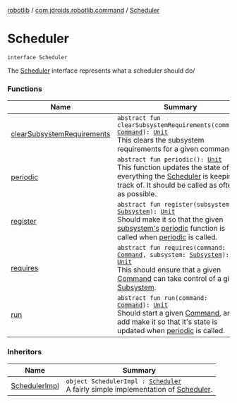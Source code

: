 [robotlib](../../index.md) / [com.jdroids.robotlib.command](../index.md) / [Scheduler](./index.md)

# Scheduler

`interface Scheduler`

The [Scheduler](./index.md) interface represents what a scheduler should do/

### Functions

| Name | Summary |
|---|---|
| [clearSubsystemRequirements](clear-subsystem-requirements.md) | `abstract fun clearSubsystemRequirements(command: `[`Command`](../-command/index.md)`): `[`Unit`](https://kotlinlang.org/api/latest/jvm/stdlib/kotlin/-unit/index.html)<br>This clears the subsystem requirements for a given command. |
| [periodic](periodic.md) | `abstract fun periodic(): `[`Unit`](https://kotlinlang.org/api/latest/jvm/stdlib/kotlin/-unit/index.html)<br>This function updates the state of everything the [Scheduler](./index.md) is keeping track of. It should be called as often as possible. |
| [register](register.md) | `abstract fun register(subsystem: `[`Subsystem`](../-subsystem/index.md)`): `[`Unit`](https://kotlinlang.org/api/latest/jvm/stdlib/kotlin/-unit/index.html)<br>Should make it so that the given [subsystem's](../-subsystem/index.md) [periodic](../-subsystem/periodic.md) function is called when [periodic](periodic.md) is called. |
| [requires](requires.md) | `abstract fun requires(command: `[`Command`](../-command/index.md)`, subsystem: `[`Subsystem`](../-subsystem/index.md)`): `[`Unit`](https://kotlinlang.org/api/latest/jvm/stdlib/kotlin/-unit/index.html)<br>This should ensure that a given [Command](../-command/index.md) can take control of a given [Subsystem](../-subsystem/index.md). |
| [run](run.md) | `abstract fun run(command: `[`Command`](../-command/index.md)`): `[`Unit`](https://kotlinlang.org/api/latest/jvm/stdlib/kotlin/-unit/index.html)<br>Should start a given [Command](../-command/index.md), and add make it so that it's state is updated when [periodic](periodic.md) is called. |

### Inheritors

| Name | Summary |
|---|---|
| [SchedulerImpl](../-scheduler-impl/index.md) | `object SchedulerImpl : `[`Scheduler`](./index.md)<br>A fairly simple implementation of [Scheduler](./index.md). |
